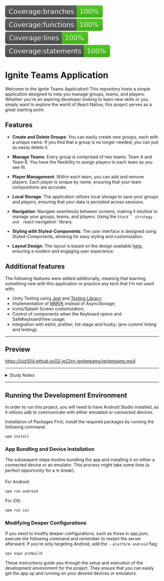 ![branches](__badges__/badge-branches.svg)
![functions](__badges__/badge-functions.svg)
![lines](__badges__/badge-lines.svg)
![statements](__badges__/badge-statements.svg)

# Ignite Teams Application

Welcome to the Ignite Teams Application! This repository hosts a simple application designed to help you manage groups, teams, and players. Whether you're an aspiring developer looking to learn new skills or you simply want to explore the world of React Native, this project serves as a great starting point.

## Features

- **Create and Delete Groups**: You can easily create new groups, each with a unique
  name. If you find that a group is no longer needed, you can just as easily delete it.

- **Manage Teams**: Every group is comprised of two teams: Team A and Team B.
  You have the flexibility to assign players to each team as you see fit.

- **Player Management**: Within each team, you can add and remove players. Each
  player is unique by name, ensuring that your team compositions are accurate.

- **Local Storage**: The application utilizes local storage to save your groups
  and players, ensuring that your data is persisted across sessions.

- **Navigation**: Navigate seamlessly between screens, making it intuitive to
  manage your groups, teams, and players. Using the `Stack`` strategy and 
`react-navigation` library.

- **Styling with Styled-Components**: The user interface is designed using
  Styled-Components, allowing for easy styling and customization.

- **Layout Design**: The layout is based on the design available [here](<https://www.figma.com/file/mCivp8SO23BcaHN3RAvS7o/Ignite-Teams-(Community)?type=design&mode=design&t=UqLiHEKcXVBzya36-1>),
  ensuring a modern and engaging user experience.

## Additional features

The following features were added additionally, meaning that learning something new with this application or practice any tech that I'm not used with;

- Unity Testing using [Jest](https://jestjs.io/pt-BR/) and [Testing Library](https://testing-library.com/docs/ecosystem-jest-native);
- Implementation of [MMVK](https://github.com/mrousavy/react-native-mmkv) instead of AsyncStorage;
- Icons/Splash Screen customization;
- Control of components when the Keyboard opens and SafeKeyboardView usage;
- Integration with eslint, prettier, list-stage and husky; (pre-commit linting and testing);

---

## Preview
https://luiz504.github.io/02-ig22rn-igniteteams/igniteteams.mp4

---

<details>
  <summary>Study Notes</summary>
  
  ---

  <details>
    <summary>Testing</summary>

     In the course of developing this project, a deliberate testing approach was undertaken, focused primarily on learning and exploration rather than aiming for absolute code robustness. The goal was to gain insights into testing practices and learn about the testing tools and techniques available.

    While striving for 100% test coverage, it's important to acknowledge that the emphasis was on experimenting with different types of tests rather than solely ensuring code reliability. In some cases, unconventional scenarios were tested to understand how the testing frameworks behave and to explore the boundaries of the codebase.

    It's worth noting that the coverage metric may not always accurately represent the effectiveness of these learning tests. Some components or functionalities might have achieved full coverage but were tested with a learning-oriented mindset rather than guaranteeing bulletproof robustness.

    This approach provided an excellent opportunity to delve into the testing ecosystem and gather insights that may not have been apparent through other development activities. As a result, the project's testing suite is a testament to the learning journey taken during its creation.

  </details>

<details>
  <summary>Styled Components</summary>

During the development process, Styled Components were employed for styling, a choice that offered several advantages familiar from the web environment. This included the use of Semantic and Meaningful naming conventions for creating instances of elements/components, as well as the ability to craft custom attributes to facilitate style processing.

However, it's important to note that while Styled Components provided a seamless experience for styling in the React Native context, there were a few aspects that presented challenges or diverged from its web usage:

- **IDE Extension Compatibility**: The Styled Components IDE extension lacked differentiation between web and React Native usage. As a result, it often suggested CSS properties and units that were not supported in the React Native context.

- **Unit Declaration**: Styled Components required the explicit declaration of the `px` unit, even though this is not the case in React Native. This divergence added a layer of complexity when translating styles from web-oriented practices to the React Native environment.

- **Native Component Typing**: Challenges emerged when using Styled Components with default object instantiation for native components. Instances such as `styled.TextInput` often encountered issues with type incompatibility, necessitating the use of parameter instantiation `styled(TextInput)`. This complication sometimes arose when passing references from forward refs.

Despite these challenges, the utilization of Styled Components brought a consistent and familiar styling methodology to the React Native domain. By adapting existing web-oriented knowledge and practices, the project's user interface was crafted with a sense of cohesion and structure.

</details>

<details>
  <summary>Expo / React-Native</summary>

Due the fact that I choose to use `MMVK` storage and the `expo-go` doesn't support it, I had to use the bare version, that is a slower development environment, especially in the first build, and when is needed to make adjusts in the native/ app.json files it is required to rebuild.

Due the usage of a sync storage, It wasn't necessary to use the `Loading Indicators` used in the lesson, the only async processing happens on the app start when loading the fonts, then I choose to extend the `Slash screen` hide process until it's finished.

I did not like the default way of the screen behaves when the keyboard open shrinking the list and pushing things away, I spotted that android and iOS behaves differently, but due the hardware limitations I tested only in android, and I had the opportunity to use the component `KeyboardAvoidingView` to control what is kept in view in the `NewGroup` screen.

</details>

<details>
  <summary>Expo / React-Native</summary>

In the development of the project, I made the deliberate decision to work with the `MMKV` storage solution, foregoing the use of `AsyncStorage` in favor of testing and exploring `MMKV`'s capabilities.

- **Choosing `MMKV` for Storage**: The choice to use `MMKV` was driven by the desire to test and explore its potential as a storage solution. This decision presented a unique set of advantages and considerations, influencing various aspects of the development process.

- **Prebuild for `MMKV` Integration**: To accommodate `MMKV`, I opted to prebuild the project, enabling me to harness the features of `MMKV` without transitioning to the bare version of React Native entirely. This approach allowed for testing the chosen storage solution while still benefiting from Expo's development environment.

- **Development Environment and Build Speed**: Prebuilding the project introduced some nuances to the development environment. Notably, the initial build process was somewhat slower, particularly evident during the first build. Additionally, adjustments to native files like `app.json` required a rebuild.

- **Synchronous Storage and User Experience**: The use of `MMKV` for synchronous storage minimized the need for explicit loading indicators, unlike asynchronous storage solutions. The asynchronous processing mainly occurred during the app's startup, specifically during the font-loading phase. Consequently, I extended the splash screen's hide process until this processing was completed, ensuring a seamless user experience.

- **Keyboard Behavior and `KeyboardAvoidingView`**: An additional challenge involved managing the screen's behavior when the keyboard was activated. This was particularly relevant in the context of Android due to hardware limitations. In addressing this challenge, the `KeyboardAvoidingView` component proved to be a valuable tool for maintaining control over content visibility on the `NewGroup` screen.

By selecting `MMKV` over `AsyncStorage` for learning purposes, the project's development journey was enriched with insights and exploration. This choice highlighted the project's adaptability and willingness to experiment, ultimately contributing to a comprehensive understanding of different storage options within the React Native ecosystem.

</details>

</details>

---

## Running the Development Environment

In order to run this project, you will need to have Android Studio installed, as it utilizes adb to communicate with either emulated or connected devices.

Installation of Packages
First, install the required packages by running the following command:

```bash
npm install
```

### App Bundling and Device Installation

The subsequent steps involve bundling the app and installing it on either a connected device or an emulator. This process might take some time (a perfect opportunity for a ☕ break).

For Android:

```bash
npm run android
```

For iOS:

```bash
npm run ios
```

### Modifying Deeper Configurations

If you need to modify deeper configurations, such as those in app.json, execute the following command and remember to restart the server afterward. If you're only targeting Android, add the `--platform android` flag:

```bash
npx expo prebuild
```

These instructions guide you through the setup and execution of the development environment for the project. They ensure that you can easily get the app up and running on your desired devices or emulators.
